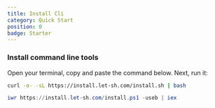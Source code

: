 ```yaml
---
title: Install Cli
category: Quick Start
position: 0
badge: Starter
---
```


### Install command line tools

Open your terminal, copy and paste the command below. Next, run it:

<code-group>
  <code-block label="linux/macOS" active>

```bash
curl -o- -sL https://install.let-sh.com/install.sh | bash
```

  </code-block>
  <code-block label="Windows">

```powershell
iwr https://install.let-sh.com/install.ps1 -useb | iex
```

  </code-block>
</code-group>
